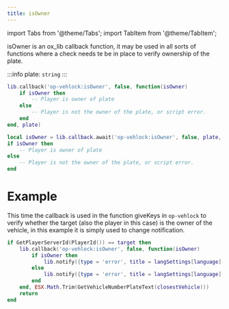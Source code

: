 ```yaml
---
title: isOwner
---
```


import Tabs from '@theme/Tabs';
import TabItem from '@theme/TabItem';

isOwner is an ox_lib callback function, it may be used in all sorts of functions where a check needs te be in place to verify ownership of the plate.

:::info
plate: `string`
:::

<Tabs>
  <TabItem value="callback" label="Callback" default>


```lua showLineNumbers
lib.callback('op-vehlock:isOwner', false, function(isOwner)
    if isOwner then
        -- Player is owner of plate
    else
        -- Player is not the owner of the plate, or script error.
    end
end, plate)
```

  </TabItem>
  <TabItem value="await" label="Await">

```lua showLineNumbers
local isOwner = lib.callback.await('op-vehlock:isOwner', false, plate, target)
if isOwner then
    -- Player is owner of plate
else
    -- Player is not the owner of the plate, or script error.
end
```

  </TabItem>
</Tabs>



# Example
This time the callback is used in the function giveKeys in `op-vehlock` to verify whether the target (also the player in this case) is the owner of the vehicle, in this example it is simply used to change notification.
```lua title='client.lua' {2-8} showLineNumbers
if GetPlayerServerId(PlayerId()) == target then
	lib.callback('op-vehlock:isOwner', false, function(isOwner)
		if isOwner then
			lib.notify({type = 'error', title = langSettings[language]['AlreadyHasKeys']})
		else
			lib.notify({type = 'error', title = langSettings[language]['CannotGiveYourself']})
		end
	end, ESX.Math.Trim(GetVehicleNumberPlateText(closestVehicle)))
	return
end
```